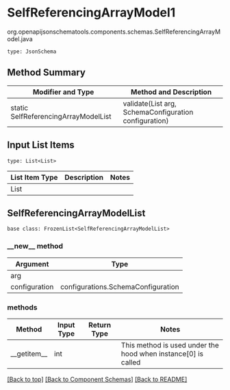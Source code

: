 # SelfReferencingArrayModel1
org.openapijsonschematools.components.schemas.SelfReferencingArrayModel.java
```
type: JsonSchema
```

## Method Summary
| Modifier and Type | Method and Description |
| ----------------- | ---------------------- |
| static SelfReferencingArrayModelList | validate(List<List> arg, SchemaConfiguration configuration) |

## Input List Items
```
type: List<List>
```
List Item Type | Description | Notes
-------------------- | ------------- | -------------
List |  |

## SelfReferencingArrayModelList
```
base class: FrozenList<SelfReferencingArrayModelList>
```
### &lowbar;&lowbar;new&lowbar;&lowbar; method
Argument | Type
-------- | ------
arg      | 
configuration | configurations.SchemaConfiguration

### methods
Method | Input Type | Return Type | Notes
------ | ---------- | ----------- | ------
&lowbar;&lowbar;getitem&lowbar;&lowbar; | int |  | This method is used under the hood when instance[0] is called

[[Back to top]](#top) [[Back to Component Schemas]](../../../README.md#Component-Schemas) [[Back to README]](../../../README.md)
